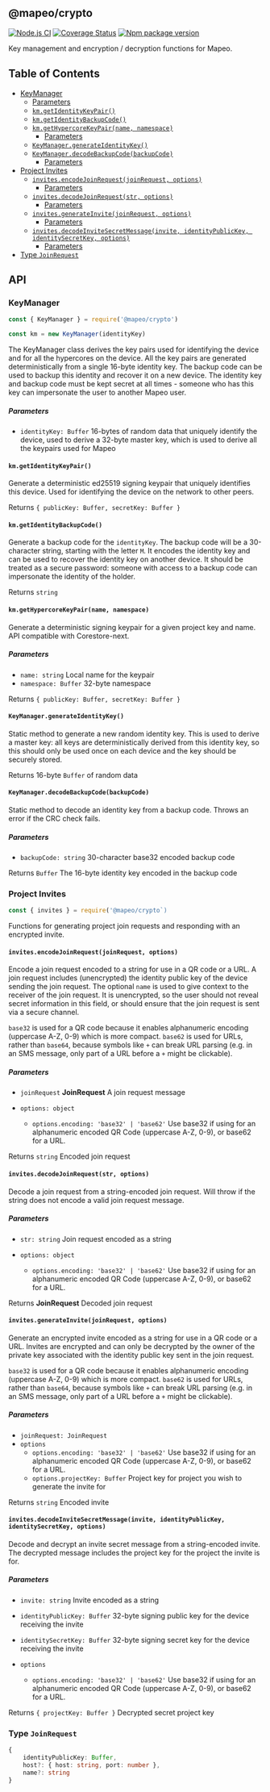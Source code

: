 ## @mapeo/crypto

[![Node.js CI](https://github.com/digidem/mapeo-crypto/workflows/Node.js%20CI/badge.svg)](https://github.com/digidem/mapeo-crypto/actions/workflows/node.js.yml)
[![Coverage Status](https://coveralls.io/repos/github/digidem/mapeo-crypto/badge.svg)](https://coveralls.io/github/digidem/mapeo-crypto)
[![Npm package version](https://img.shields.io/npm/v/@mapeo/crypto)](https://npmjs.com/package/@mapeo/crypto)

Key management and encryption / decryption functions for Mapeo.

## Table of Contents

- [KeyManager](#keymanager)
  - [Parameters](#parameters)
  - [`km.getIdentityKeyPair()`](#kmgetidentitykeypair)
  - [`km.getIdentityBackupCode()`](#kmgetidentitybackupcode)
  - [`km.getHypercoreKeyPair(name, namespace)`](#kmgethypercorekeypairname-namespace)
    - [Parameters](#parameters-1)
  - [`KeyManager.generateIdentityKey()`](#keymanagergenerateidentitykey)
  - [`KeyManager.decodeBackupCode(backupCode)`](#keymanagerdecodebackupcodebackupcode)
    - [Parameters](#parameters-2)
- [Project Invites](#project-invites)
  - [`invites.encodeJoinRequest(joinRequest, options)`](#invitesencodejoinrequestjoinrequest-options)
    - [Parameters](#parameters-3)
  - [`invites.decodeJoinRequest(str, options)`](#invitesdecodejoinrequeststr-options)
    - [Parameters](#parameters-4)
  - [`invites.generateInvite(joinRequest, options)`](#invitesgenerateinvitejoinrequest-options)
    - [Parameters](#parameters-5)
  - [`invites.decodeInviteSecretMessage(invite, identityPublicKey, identitySecretKey, options)`](#invitesdecodeinvitesecretmessageinvite-identitypublickey-identitysecretkey-options)
    - [Parameters](#parameters-6)
- [Type `JoinRequest`](#type-joinrequest)

## API

### KeyManager

```js
const { KeyManager } = require('@mapeo/crypto')

const km = new KeyManager(identityKey)
```

The KeyManager class derives the key pairs used for identifying the device
and for all the hypercores on the device. All the key pairs are generated
deterministically from a single 16-byte identity key. The backup code can be
used to backup this identity and recover it on a new device. The identity key
and backup code must be kept secret at all times - someone who has this key
can impersonate the user to another Mapeo user.

##### Parameters

- `identityKey: Buffer` 16-bytes of random data that uniquely identify the device, used to derive a 32-byte master key, which is used to derive all the keypairs used for Mapeo

#### `km.getIdentityKeyPair()`

Generate a deterministic ed25519 signing keypair that uniquely identifies
this device. Used for identifying the device on the network to other peers.

Returns `{ publicKey: Buffer, secretKey: Buffer }`

#### `km.getIdentityBackupCode()`

Generate a backup code for the `identityKey`. The backup code will be a
30-character string, starting with the letter `M`. It encodes the identity key
and can be used to recover the identity key on another device. It should be
treated as a secure password: someone with access to a backup code can
impersonate the identity of the holder.

Returns `string`

#### `km.getHypercoreKeyPair(name, namespace)`

Generate a deterministic signing keypair for a given project key and name.
API compatible with Corestore-next.

##### Parameters

- `name: string` Local name for the keypair
- `namespace: Buffer` 32-byte namespace

Returns `{ publicKey: Buffer, secretKey: Buffer }`

#### `KeyManager.generateIdentityKey()`

Static method to generate a new random identity key. This is used to derive a
master key: all keys are deterministically derived from this identity key, so
this should only be used once on each device and the key should be securely
stored.

Returns 16-byte `Buffer` of random data

#### `KeyManager.decodeBackupCode(backupCode)`

Static method to decode an identity key from a backup code. Throws an error if
the CRC check fails.

##### Parameters

- `backupCode: string` 30-character base32 encoded backup code

Returns `Buffer` The 16-byte identity key encoded in the backup code

### Project Invites

```js
const { invites } = require('@mapeo/crypto`)
```

Functions for generating project join requests and responding with an encrypted
invite.

#### `invites.encodeJoinRequest(joinRequest, options)`

Encode a join request encoded to a string for use in a QR code or a URL. A
join request includes (unencrypted) the identity public key of the device
sending the join request. The optional `name` is used to give context to the
receiver of the join request. It is unencrypted, so the user should not
reveal secret information in this field, or should ensure that the join
request is sent via a secure channel.

`base32` is used for a QR code because it enables alphanumeric encoding
(uppercase A-Z, 0-9) which is more compact. `base62` is used for URLs, rather
than `base64`, because symbols like `+` can break URL parsing (e.g. in an SMS
message, only part of a URL before a `+` might be clickable).

##### Parameters

- `joinRequest` **JoinRequest** A join request message
- `options: object`

  - `options.encoding: 'base32' | 'base62'` Use base32 if using for an alphanumeric encoded QR Code (uppercase A-Z, 0-9), or base62 for a URL.

Returns `string` Encoded join request

#### `invites.decodeJoinRequest(str, options)`

Decode a join request from a string-encoded join request. Will throw if the
string does not encode a valid join request message.

##### Parameters

- `str: string` Join request encoded as a string
- `options: object`

  - `options.encoding: 'base32' | 'base62'` Use base32 if using for an alphanumeric encoded QR Code (uppercase A-Z, 0-9), or base62 for a URL.

Returns **JoinRequest** Decoded join request

#### `invites.generateInvite(joinRequest, options)`

Generate an encrypted invite encoded as a string for use in a QR code or a
URL. Invites are encrypted and can only be decrypted by the owner of the
private key associated with the identity public key sent in the join request.

`base32` is used for a QR code because it enables alphanumeric encoding
(uppercase A-Z, 0-9) which is more compact. `base62` is used for URLs, rather
than `base64`, because symbols like `+` can break URL parsing (e.g. in an SMS
message, only part of a URL before a `+` might be clickable).

##### Parameters

- `joinRequest: JoinRequest`
- `options`
  - `options.encoding: 'base32' | 'base62'` Use base32 if using for an alphanumeric encoded QR Code (uppercase A-Z, 0-9), or base62 for a URL.
  - `options.projectKey: Buffer` Project key for project you wish to generate the invite for

Returns `string` Encoded invite

#### `invites.decodeInviteSecretMessage(invite, identityPublicKey, identitySecretKey, options)`

Decode and decrypt an invite secret message from a string-encoded invite. The
decrypted message includes the project key for the project the invite is for.

##### Parameters

- `invite: string` Invite encoded as a string
- `identityPublicKey: Buffer` 32-byte signing public key for the device receiving the invite
- `identitySecretKey: Buffer` 32-byte signing secret key for the device receiving the invite
- `options`

  - `options.encoding: 'base32' | 'base62'` Use base32 if using for an alphanumeric encoded QR Code (uppercase A-Z, 0-9), or base62 for a URL.

Returns `{ projectKey: Buffer }` Decrypted secret project key

### Type `JoinRequest`

```typescript
{
    identityPublicKey: Buffer,
    host?: { host: string, port: number },
    name?: string
}
```
